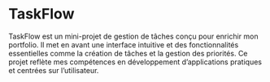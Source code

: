 # TaskFlow
TaskFlow est un mini-projet de gestion de tâches conçu pour enrichir mon portfolio. Il met en avant une interface intuitive et des fonctionnalités essentielles comme la création de tâches et la gestion des priorités. Ce projet reflète mes compétences en développement d’applications pratiques et centrées sur l’utilisateur.
